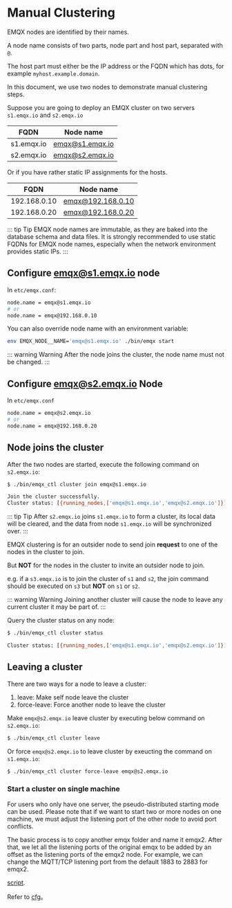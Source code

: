 # Manual Clustering

EMQX nodes are identified by their names.

A node name consists of two parts, node part and host part, separated with `@`.

The host part must either be the IP address or the FQDN which has dots,
for example `myhost.example.domain`.

In this document, we use two nodes to demonstrate manual clustering steps.

Suppose you are going to deploy an EMQX cluster on two servers `s1.emqx.io` and `s2.emqx.io`

| FQDN       |   Node name       |
| ---------- | ----------------- |
| s1.emqx.io |  emqx@s1.emqx.io  |
| s2.emqx.io |  emqx@s2.emqx.io  |

Or if you have rather static IP assignments for the hosts.

| FQDN         |   Node name       |
| ------------ | ----------------- |
| 192.168.0.10 |  emqx@192.168.0.10  |
| 192.168.0.20 |  emqx@192.168.0.20  |

::: tip Tip
EMQX node names are immutable, as they are baked into the database schema
and data files. It is strongly recommended to use static FQDNs for EMQX node names,
especially when the network environment provides static IPs.
:::

## Configure emqx@s1.emqx.io node

In `etc/emqx.conf`:

```bash
node.name = emqx@s1.emqx.io
# or
node.name = emqx@192.168.0.10
```

You can also override node name with an environment variable:

```bash
env EMQX_NODE__NAME='emqx@s1.emqx.io' ./bin/emqx start
```

::: warning Warning
After the node joins the cluster, the node name must not be changed.
:::

## Configure emqx@s2.emqx.io Node

In `etc/emqx.conf`

```bash
node.name = emqx@s2.emqx.io
# or
node.name = emqx@192.168.0.20
```

## Node joins the cluster

After the two nodes are started, execute the following command on `s2.emqx.io`:

```bash
$ ./bin/emqx_ctl cluster join emqx@s1.emqx.io

Join the cluster successfully.
Cluster status: [{running_nodes,['emqx@s1.emqx.io','emqx@s2.emqx.io']}]
```
::: tip Tip
After `s2.emqx.io` joins `s1.emqx.io` to form a cluster,
its local data will be cleared, and the data from node `s1.emqx.io`
will be synchronized over.
:::

EMQX clustering is for an outsider node to send join **request**
to one of the nodes in the cluster to join.

But **NOT** for the nodes in the cluster to invite an outsider node
to join.

e.g. if a `s3.emqx.io` is to join the cluster of `s1` and `s2`,
the join command should be executed on `s3` but **NOT** on `s1` or `s2`.

::: warning Warning
Joining another cluster will cause the node to leave any current cluster it may be part of.
:::

Query the cluster status on any node:

```bash
$ ./bin/emqx_ctl cluster status

Cluster status: [{running_nodes,['emqx@s1.emqx.io','emqx@s2.emqx.io']}]
```

## Leaving a cluster

There are two ways for a node to leave a cluster:

1. leave: Make self node leave the cluster
2. force-leave: Force another node to leave the cluster

Make `emqx@s2.emqx.io` leave cluster by executing below command on `s2.emqx.io`:

```bash
$ ./bin/emqx_ctl cluster leave
```

Or force `emqx@s2.emqx.io` to leave cluster by exeucting the command on `s1.emqx.io`:

```bash
$ ./bin/emqx_ctl cluster force-leave emqx@s2.emqx.io
```

### Start a cluster on single machine

For users who only have one server, the pseudo-distributed starting mode can be used.
Please note that if we want to start two or more nodes on one machine, we must adjust
the listening port of the other node to avoid port conflicts.

The basic process is to copy another emqx folder and name it emqx2.
After that, we let all the listening ports of the original emqx to be added by an offset
as the listening ports of the emqx2 node.
For example, we can change the MQTT/TCP listening port from the default 1883 to 2883 for emqx2.

[script](https://github.com/terry-xiaoyu/one_more_emqx).

Refer to [cfg](../../admin/cfg.md)。
